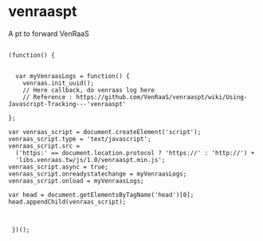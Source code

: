 # venraaspt
A pt to forward VenRaaS
<pre><code>
(function() {
  
  
  var myVenraasLogs = function() {
    venraas.init_uuid();
    // Here callback, do venraas log here
    // Reference : https://github.com/VenRaaS/venraaspt/wiki/Using-Javascript-Tracking---'venraaspt'
  
};
  
var venraas_script = document.createElement('script'); 
venraas_script.type = 'text/javascript'; 
venraas_script.src = 
  ('https:' == document.location.protocol ? 'https://' : 'http://') + 
  'libs.venraas.tw/js/1.0/venraaspt.min.js';
venraas_script.async = true;
venraas_script.onreadystatechange = myVenraasLogs;
venraas_script.onload = myVenraasLogs;

var head = document.getElementsByTagName('head')[0];
head.appendChild(venraas_script);
  

 
 })();
</code></pre>
